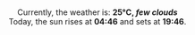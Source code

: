 <p  align="center"><br/>Currently, the weather is: <b> 25°C, <i>few clouds</i></b></br>Today, the sun rises at <b>04:46</b> and sets at <b>19:46</b>.</p>